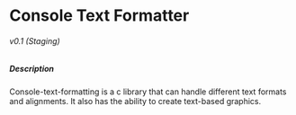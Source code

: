 # Console Text Formatter
###### v0.1 _(Staging)_

##### Description
Console-text-formatting is a c library that can handle different text formats and alignments. It also has the ability to create text-based graphics.